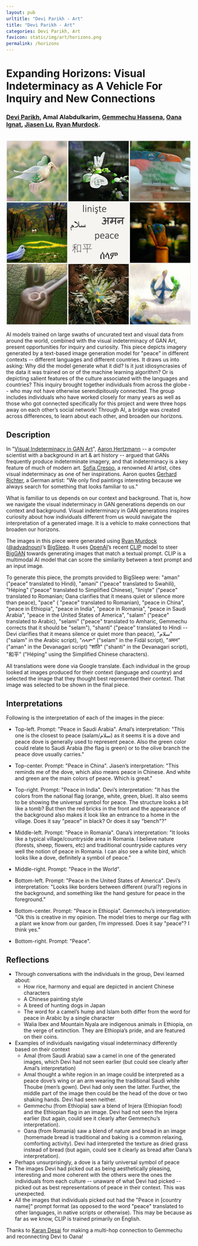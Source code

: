 ```yaml
---
layout: pub
urltitle: "Devi Parikh - Art"
title: "Devi Parikh - Art"
categories: Devi Parikh, Art
favicon: static/img/art/horizons.png
permalink: /horizons
---
```


# Expanding Horizons: Visual Indeterminacy as A Vehicle For Inquiry and New Connections
### [Devi Parikh][dp], Amal Alabdulkarim, [Gemmechu Hassena][gh], [Oana Ignat][oi], [Jiasen Lu][jl], [Ryan Murdock][rm]. 

<br>
<img src = './static/art/horizons/horizons.jpg' style="width:500px;" alt = 'horizons'>

AI models trained on large swaths of uncurated text and visual data from around the world, combined with the visual indeterminacy of GAN Art, present opportunities for inquiry and curiosity. This piece depicts imagery generated by a text-based image generation model for "peace" in different contexts -- different languages and different countries. It draws us into asking: Why did the model generate what it did? Is it just idiosyncrasies of the data it was trained on or of the machine learning algorithm? Or is depicting salient features of the culture associated with the languages and countries? This inquiry brought together individuals from across the globe -- who may not have otherwise serendipitously connected. The group includes individuals who have worked closely for many years as well as those who got connected specifically for this project and were three hops away on each other’s social network! Through AI, a bridge was created across differences, to learn about each other, and broaden our horizons.

## Description

In "[Visual Indeterminacy in GAN Art][vi]", [Aaron Hertzmann][ah] -- a computer scientist with a background in art & art history -- argued that GANs frequently produce indeterminate imagery, and that indeterminacy is a key feature of much of modern art. [Sofia Crespo][sc], a renowned AI artist, cites visual indeterminacy as one of her inspirations. Aaron quotes [Gerhard Richter][gr], a German artist: "We only find paintings interesting because we always search for something that looks familiar to us." 

What is familiar to us depends on our context and background. That is, how we navigate the visual indeterminacy in GAN generations depends on our context and background. Visual indeterminacy in GAN generations inspires curiosity about how individuals different from us would navigate the interpretation of a generated image. It is a vehicle to make connections that broaden our horizons.

The images in this piece were generated using [Ryan Murdock][rm] ([@advadnoun][rmt])’s [BigSleep][bs]. It uses [OpenAI][oa]’s recent [CLIP][clip] model to steer [BigGAN][bg] towards generating images that match a textual prompt. CLIP is a multimodal AI model that can score the similarity between a text prompt and an input image. 

To generate this piece, the prompts provided to BigSleep were: "aman" ("peace" translated to Hindi),  "amani" ("peace" translated to Swahili), "Hépíng" ("peace" translated to Simplified Chinese), "linişte" ("peace" translated to Romanian; Oana clarifies that it means quiet or silence more than peace), "pace" ( "peace" translated to Romanian), "peace in China", "peace in Ethiopia", "peace in India", "peace in Romania", "peace in Saudi Arabia", "peace in the United States of America", "salam" ("peace" translated to Arabic), "selami" ("peace" translated to Amharic,  Gemmechu corrects that it should be "selam"), "shanti" ("peace" translated to Hindi -- Devi clarifies that it means silence or quiet more than peace), "سلام" ("salam" in the Arabic script), "ሰላም" ("selam" in the Fidäl script), "अमन" ("aman" in the Devanagari script) "शांति" ("shanti" in the Devanagari script), "和平" ("Hépíng" using the Simplified Chinese characters). 

All translations were done via Google translate. Each individual in the group looked at images produced for their context (language and country) and selected the image that they thought best represented their context. That image was selected to be shown in the final piece.

<a id= "interpretations" name="interpretations"></a>
## Interpretations

Following is the interpretation of each of the images in the piece:

* Top-left. 
Prompt: "Peace in Saudi Arabia".
Amal’s interpretation: "This one is the closest to peace (salam/سلام) as it seems it is a dove and peace dove is generally used to represent peace. Also the green color could relate to Saudi Arabia (the flag is green) or to the olive branch the peace dove usually carries."

* Top-center.
Prompt: "Peace in China".
Jiasen’s interpretation: "This reminds me of the dove, which also means peace in Chinese. And white and green are the main colors of peace. Which is great."

* Top-right.
Prompt: "Peace in India".
Devi’s interpretation: "It has the colors from the national flag (orange, white, green, blue). It also seems to be showing the universal symbol for peace. The structure looks a bit like a tomb? But then the red bricks in the front and the appearance of the background also makes it look like an entrance to a home in the village. Does it say "peace" in black? Or does it say "bench"?"

* Middle-left.
Prompt: "Peace in Romania".
Oana’s interpretation: "It looks like a typical village/countryside area in Romania. I believe nature (forests, sheep, flowers, etc) and traditional countryside captures very well the notion of peace in Romania. I can also see a white bird, which looks like a dove, definitely a symbol of peace."

* Middle-right.
Prompt: "Peace in the World".

* Bottom-left.
Prompt: "Peace in the United States of America".
Devi’s interpretation: "Looks like borders between different (rural?) regions in the background, and something like the hand gesture for peace in the foreground."

* Bottom-center.
Prompt: "Peace in Ethiopia".
Gemmechu’s interpretation: "Ok this is creative in my opinion. The model tries to merge our flag with a plant we know from our garden, I’m impressed. Does it say "peace"? I think yes."

* Bottom-right.
Prompt: "Peace".

## Reflections
* Through conversations with the individuals in the group, Devi learned about: 
	* How rice, harmony and equal are depicted in ancient Chinese characters 
	* A Chinese painting style
	* A breed of hunting dogs in Japan
	* The word for a camel’s hump and Islam both differ from the word for peace in Arabic by a single character
	* Walia Ibex and Mountain Nyala are indigenous animals in Ethiopia, on the verge of extinction. They are Ethiopia’s pride, and are featured on their coins.
* Examples of individuals navigating visual indeterminacy differently based on their context
	* Amal (from Saudi Arabia) saw a camel in one of the generated images, which Devi had not seen earlier (but could see clearly after Amal’s interpretation)
	* Amal thought a white region in an image could be interpreted as a peace dove’s wing or an arm wearing the traditional Saudi white Thoube (men’s gown). Devi had only seen the latter. Further, the middle part of the image then could be the head of the dove or two shaking hands. Devi had seen neither.
	* Gemmechu (from Ethiopia) saw a blend of Injera (Ethiopian food) and the Ethiopian flag in an image. Devi had not seen the Injera earlier (but again, could see it clearly after Gemmechu’s interpretation).
	* Oana (from Romania) saw a blend of nature and bread in an image (homemade bread is traditional and baking is a common relaxing, comforting activity). Devi had interpreted the texture as dried grass instead of bread (but again, could see it clearly as bread  after Oana’s interpretation). 
* Perhaps unsurprisingly, a dove is a fairly universal symbol of peace
* The images Devi had picked out as being aesthetically pleasing, interesting and more coherent with the others were the ones the individuals from each culture -- unaware of what Devi had picked -- picked out as best representations of peace in their context. This was unexpected.
* All the images that individuals picked out had the "Peace in [country name]" prompt format (as opposed to the word "peace" translated to other languages, in native scripts or otherwise). This may be because as far as we know, CLIP is trained primarily on English. 

Thanks to [Karan Desai][kd] for making a multi-hop connection to Gemmechu and reconnecting Devi to Oana!

[dp]: ./
[gh]: https://www.linkedin.com/in/gemmechu/
[oi]: https://oanaignat.github.io/
[jl]: https://www.cc.gatech.edu/~jlu347/
[rm]: https://rynmurdock.github.io/
[vi]: https://arxiv.org/abs/1910.04639
[ah]: http://www.dgp.toronto.edu/~hertzman/
[sc]: https://sofiacrespo.com/
[gr]: https://www.gerhard-richter.com
[rmt]: https://twitter.com/advadnoun
[bs]: https://colab.research.google.com/drive/1NCceX2mbiKOSlAd_o7IU7nA9UskKN5WR?usp=sharing
[clip]: https://openai.com/blog/clip/
[oa]: https://openai.com/
[bg]: https://arxiv.org/abs/1809.11096
[kd]: http://kdexd.xyz/